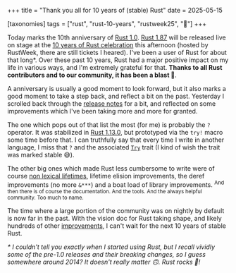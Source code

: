 +++
title = "Thank you all for 10 years of (stable) Rust"
date = 2025-05-15

[taxonomies]
tags = ["rust", "rust-10-years", "rustweek25", "🦀"]
+++

Today marks the 10th anniversary of [Rust 1.0](https://blog.rust-lang.org/2015/05/15/Rust-1.0/). [Rust 1.87](https://internals.rust-lang.org/t/rust-1-87-0-pre-release-testing/22896) will be released live on stage at the [10 years of Rust celebration](https://rustweek.org/celebration/) this afternoon (hosted by RustWeek, there are still tickets I heared). I've been a user of Rust for about that long\*. Over these past 10 years, Rust had a major positive impact on my life in various ways, and I'm extremely grateful for that. **Thanks to all Rust contributors and to our community, it has been a blast 🎉**.

A anniversary is usually a good moment to look forward, but it also marks a good moment to take a step back, and reflect a bit on the past. Yesterday I scrolled back through the [release notes](https://github.com/rust-lang/rust/blob/master/RELEASES.md) for a bit, and reflected on some improvements which I've been taking more and more for granted.

The one which pops out of that list the most (for me) is probably the `?` operator. It was stabilized in [Rust 1.13.0](https://blog.rust-lang.org/2016/11/10/Rust-1.13/), but prototyped via the `try!` macro some time before that. I can truthfully say that every time I write in another language, I miss that `?` and the associated [`Try`](https://doc.rust-lang.org/std/ops/trait.Try.html) trait (I kind of wish the trait was marked stable 😅).

The other big ones which made Rust less cumbersome to write were of course [non lexical lifetimes](https://blog.rust-lang.org/2018/12/06/Rust-1.31-and-rust-2018/#non-lexical-lifetimes), lifetime elision improvements, the deref improvements (no more `&***`) and a boat load of library improvements. <sup>And then there is of course the documentation. And the tools. And the always helpful community. Too much to name.</sup>

The time where a large portion of the community was on nightly by default is now far in the past. With the vision doc for Rust taking shape, and likely hundreds of other [improvements](https://rust-lang.github.io/rust-project-goals/2025h1/index.html), I can't wait for the next 10 years of stable Rust.

_\* I couldn't tell you exactly when I started using Rust, but I recall vividly some of the pre-1.0 releases and their breaking changes, so I guess somewhere around 2014? It doesn't really matter 🙃. Rust rocks 🦀!_